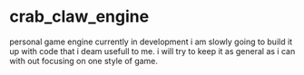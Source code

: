 crab_claw_engine
================

personal game engine currently in development
i am slowly going to build it up with code that i deam usefull to me. 
i will try to keep it as general as i can with out focusing on one style of game.

